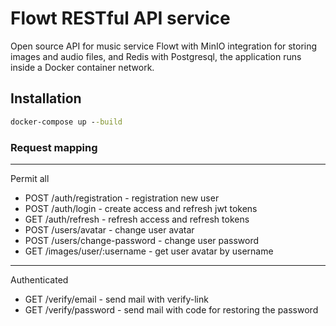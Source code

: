 # Flowt RESTful API service

Open source API for music service Flowt with MinIO integration for storing images and audio files, and Redis with Postgresql, the application runs inside a Docker container network.

## Installation
```cmd
docker-compose up --build
```

### Request mapping
___
Permit all
+ POST /auth/registration - registration new user
+ POST /auth/login - create access and refresh jwt tokens
+ GET /auth/refresh - refresh access and refresh tokens
+ POST /users/avatar - change user avatar
+ POST /users/change-password - change user password
+ GET /images/user/:username - get user avatar by username
___
Authenticated
+ GET /verify/email - send mail with verify-link
+ GET /verify/password - send mail with code for restoring the password
